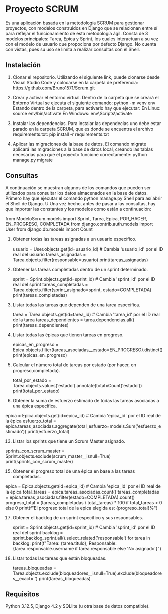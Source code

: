 # Proyecto SCRUM
Es una aplicación basada en la metodología SCRUM para gestionar proyectos, con modelos construidos en Django que se relacionan entre sí para reflejar el funcionamiento de esta metodología ágil. Consta de 3 modelos principales: Tarea, Epica y Sprint, los cuales interactuan a su vez con el modelo de usuario que propociona por defecto Django. No cuenta con vistas, pues su uso se limita a realizar consultas con el Shell. 

## Instalación
1. Clonar el repositorio.
   Utilizando el siguiente link, puede clonarse desde Visual Studio Code y colocarse en la carpeta de preferencia:
   https://github.com/Bruno1571/Scrum.git

3. Crear y activar el entorno virtual.
   Dentro de la carpeta que se creará el Entorno Virtual se ejecuta el siguiente comando:
   python -m venv env
   Estando dentro de la carpeta, para activarlo hay que ejecutar:
   En Linux: source env/bin/activate
   En Windows: env\Scripts\activate

5. Instalar las dependencias.
   Para instalar las dependecias uno debe estar parado en la carpeta SCRUM, que es donde se encuentra el archivo requirements.txt:
   pip install -r requirements.txt

7. Aplicar las migraciones de la base de datos.
   El comando migrate aplicará las migraciones a la base de datos local, creando las tablas necesarias para que el proyecto funcione correctamente:
   python manage.py migrate

## Consultas
A continuación se muestran algunos de los comandos que pueden ser utilizados para consultar los datos almacenados en la base de datos.
Primero hay que ejecutar el comando python manage.py Shell para así abrir el Shell de Django. U
Una vez hecho, antes de pasar a las consultas, hay que importar las constantes y los modelos como están a continuación:

from ModeloScrum.models import Sprint, Tarea, Epica, POR_HACER, EN_PROGRESO, COMPLETADA
from django.contrib.auth.models import User
from django.db.models import Count

1. Obtener todas las tareas asignadas a un usuario específico.
   
   usuario = User.objects.get(id=usuario_id)  # Cambia 'usuario_id' por el ID real del usuario
   tareas_asignadas = Tarea.objects.filter(responsable=usuario)
   print(tareas_asignadas)

3. Obtener las tareas completadas dentro de un sprint determinado.
   
   sprint = Sprint.objects.get(id=sprint_id)  # Cambia 'sprint_id' por el ID real del sprint
   tareas_completadas = Tarea.objects.filter(sprint_asignado=sprint, estado=COMPLETADA)
   print(tareas_completadas)

5. Listar todas las tareas que dependen de una tarea específica.
   
   tarea = Tarea.objects.get(id=tarea_id)  # Cambia 'tarea_id' por el ID real de la tarea
   tareas_dependientes = tarea.dependencias.all()
   print(tareas_dependientes)

7. Listar todas las épicas que tienen tareas en progreso.
   
   epicas_en_progreso = Epica.objects.filter(tareas_asociadas__estado=EN_PROGRESO).distinct()
   print(epicas_en_progreso)

9. Calcular el número total de tareas por estado (por hacer, en progreso,completada).
    
   total_por_estado = Tarea.objects.values('estado').annotate(total=Count('estado'))
   print(total_por_estado)

11. Obtener la suma de esfuerzo estimado de todas las tareas asociadas a una épica específica.
    
   epica = Epica.objects.get(id=epica_id)  # Cambia 'epica_id' por el ID real de la épica
   esfuerzo_total = epica.tareas_asociadas.aggregate(total_esfuerzo=models.Sum('esfuerzo_estimado'))
   print(esfuerzo_total)

13. Listar los sprints que tiene un Scrum Master asignado.
    
   sprints_con_scrum_master = Sprint.objects.exclude(scrum_master__isnull=True)
   print(sprints_con_scrum_master)

15. Obtener el progreso total de una épica en base a las tareas completadas.
    
   epica = Epica.objects.get(id=epica_id)  # Cambia 'epica_id' por el ID real de la épica
   total_tareas = epica.tareas_asociadas.count()
   tareas_completadas = epica.tareas_asociadas.filter(estado=COMPLETADA).count()
   progreso_total = (tareas_completadas / total_tareas) * 100 if total_tareas > 0 else 0
   print(f"El progreso total de la epica elegida es: {progreso_total}%")

17. Obtener el backlog de un sprint específico y sus responsables.
    
    sprint = Sprint.objects.get(id=sprint_id)  # Cambia 'sprint_id' por el ID real del sprint
    backlog = sprint.backlog_sprint.all().select_related('responsable')
    for tarea in backlog:
    print(f"Tarea: {tarea.titulo}, Responsable: {tarea.responsable.username if tarea.responsable else 'No asignado'}")

19. Listar todas las tareas que están bloqueadas.
    
    tareas_bloqueadas = Tarea.objects.exclude(bloqueadores__isnull=True).exclude(bloqueadores__exact='')
    print(tareas_bloqueadas)

## Requisitos
Python 3.12.5, Django 4.2 y SQLlite (u otra base de datos compatible).
